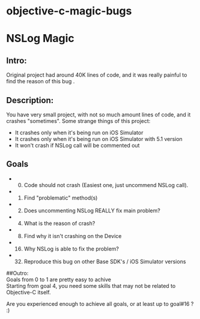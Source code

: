 objective-c-magic-bugs
======================
# NSLog Magic  
## Intro:  
Original project had around 40K lines of code, and it was really painful to find the reason of this bug  .

## Description:  
You have very small project, with not so much amount lines of code, and it crashes "sometimes". 
Some strange things of this project:  
* It crashes only when it's being run on iOS Simulator  
* It crashes only when it's being run on iOS Simulator with 5.1 version  
* It won't crash if NSLog call will be commented out  
  
## Goals  
* 0. Code should not crash (Easiest one, just uncommend NSLog call).  
* 1. Find "problematic" method(s)  
* 2. Does uncommenting NSLog REALLY fix main problem?  
* 4. What is the reason of crash?  
* 8. Find why it isn't crashing on the Device  
* 16. Why NSLog is able to fix the problem?  
* 32. Reproduce this bug on other Base SDK's / iOS Simulator versions

##Outro:  
Goals from 0 to 1 are pretty easy to achive  
Starting from goal 4, you need some skills that may not be related to Objective-C itself.   

Are you experienced enough to achieve all goals, or at least up to goal#16 ? :)  
